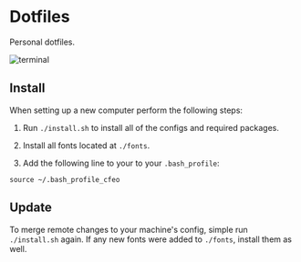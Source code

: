 # Dotfiles

Personal dotfiles.

![terminal](https://raw.github.com/CrisFeo/dotfiles/master/terminal.png)


## Install

When setting up a new computer perform the following steps:

1. Run `./install.sh` to install all of the configs and required packages.

2. Install all fonts located at `./fonts`.

3. Add the following line to your to your `.bash_profile`:
```
source ~/.bash_profile_cfeo
```

## Update

To merge remote changes to your machine's config, simple run `./install.sh`
again. If any new fonts were added to `./fonts`, install them as well.
